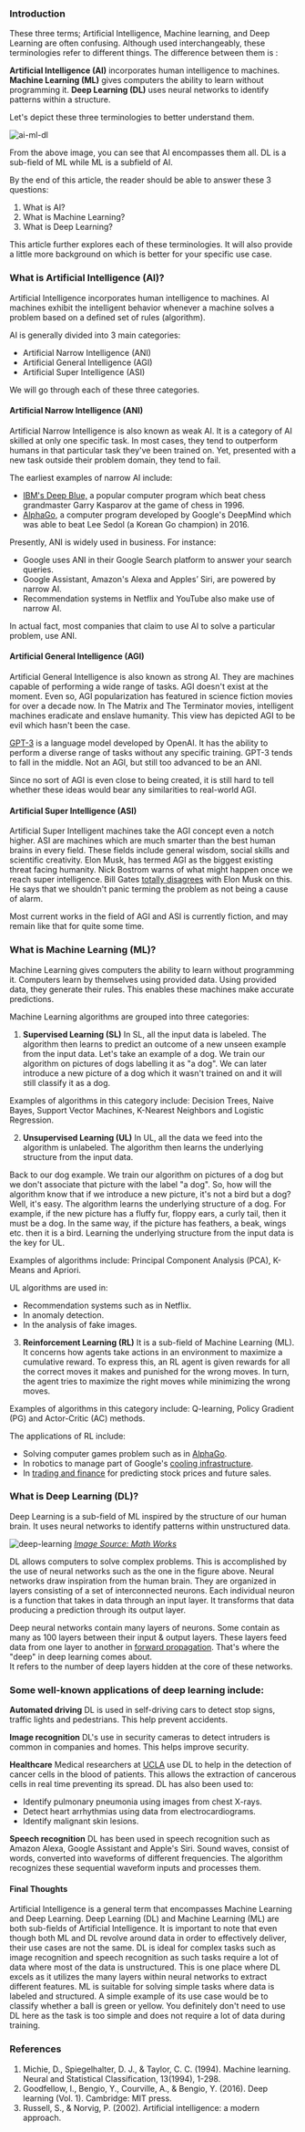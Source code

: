 ### Introduction
These three terms; Artificial Intelligence, Machine learning, and Deep Learning are often confusing. Although used interchangeably, these terminologies refer to different things. The difference between them is :

**Artificial Intelligence (AI)** incorporates human intelligence to machines.
**Machine Learning (ML)** gives computers the ability to learn without programming it.
**Deep Learning (DL)** uses neural networks to identify patterns within a structure.

Let's depict these three terminologies to better understand them.

![ai-ml-dl](/engineering-education/differences-between-artificial-intelligence-machine-learning-and-deep-learning-explained/ai-ml-dl.png)

From the above image, you can see that AI encompasses them all. DL is a sub-field of ML while ML is a subfield of AI.

By the end of this article, the reader should be able to answer these 3 questions:
1. What is AI?
2. What is Machine Learning?
3. What is Deep Learning?

This article further explores each of these terminologies. It will also provide a little more background on which is better for your specific use case.

### What is Artificial Intelligence (AI)?
Artificial Intelligence incorporates human intelligence to machines. AI machines exhibit the intelligent behavior whenever a machine solves a problem based on a defined set of rules (algorithm).

AI is generally divided into 3 main categories:

* Artificial Narrow Intelligence (ANI)
* Artificial General Intelligence (AGI)
* Artificial Super Intelligence (ASI)

We will go through each of these three categories.

#### Artificial Narrow Intelligence (ANI)
Artificial Narrow Intelligence is also known as weak AI. It is a category of AI skilled at only one specific task. In most cases, they tend to outperform humans in that particular task they've been trained on. Yet, presented with a new task outside their problem domain, they tend to fail.

The earliest examples of narrow AI include:
* [IBM's Deep Blue,](https://www.ibm.com/ibm/history/ibm100/us/en/icons/deepblue/) a popular computer program which beat chess grandmaster Garry Kasparov at the game of chess in 1996.
* [AlphaGo](https://deepmind.com/research/case-studies/alphago-the-story-so-far/), a computer program developed by Google's DeepMind which was able to beat Lee Sedol (a Korean Go champion) in 2016.

Presently, ANI is widely used in business. For instance:

* Google uses ANI in their Google Search platform to answer your search queries.
* Google Assistant, Amazon's Alexa and Apples’ Siri, are powered by narrow AI.  
* Recommendation systems in Netflix and YouTube also make use of narrow AI.

In actual fact, most companies that claim to use AI to solve a particular problem, use ANI.

#### Artificial General Intelligence (AGI)
Artificial General Intelligence is also known as strong AI. They are machines capable of performing a wide range of tasks. AGI doesn't exist at the moment. Even so, AGI popularization has featured in science fiction movies for over a decade now. In The Matrix and The Terminator movies, intelligent machines eradicate and enslave humanity. This view has depicted AGI to be evil which hasn't been the case.

[GPT-3](https://en.wikipedia.org/wiki/GPT-3/) is a language model developed by OpenAI. It has the ability to perform a diverse range of tasks without any specific training. GPT-3 tends to fall in the middle. Not an AGI, but still too advanced to be an ANI.

Since no sort of AGI is even close to being created, it is still hard to tell whether these ideas would bear any similarities to real-world AGI.

#### Artificial Super Intelligence (ASI)
Artificial Super Intelligent machines take the AGI concept even a notch higher.
ASI are machines which are much smarter than the best human brains in every field. These fields include general wisdom, social skills and scientific creativity. Elon Musk, has termed AGI as the biggest existing threat facing humanity. Nick Bostrom warns of what might happen once we reach super intelligence. Bill Gates [totally disagrees](https://www.cnbc.com/2017/09/25/bill-gates-disagrees-with-elon-musk-we-shouldnt-panic-about-a-i.html/) with Elon Musk on this. He says that we shouldn't panic terming the problem as not being a cause of alarm.

Most current works in the field of AGI and ASI is currently fiction, and may remain like that for quite some time.

### What is Machine Learning (ML)?
Machine Learning gives computers the ability to learn without programming it. Computers learn by themselves using provided data. Using provided data, they generate their rules. This enables these machines make accurate predictions.

Machine Learning algorithms are grouped into three categories:

1. **Supervised Learning (SL)**
In SL, all the input data is labeled. The algorithm then learns to predict an outcome of a new unseen example from the input data. Let's take an example of a dog. We train our algorithm on pictures of dogs labelling it as "a dog". We can later introduce a new picture of a dog which it wasn't trained on and it  will still classify it as a dog.

Examples of algorithms in this category include:
Decision Trees, Naive Bayes, Support Vector Machines, K-Nearest Neighbors and Logistic Regression.

2. **Unsupervised Learning (UL)**
In UL, all the data we feed into the algorithm is unlabeled. The algorithm then learns the underlying structure from the input data.

Back to our dog example. We train our algorithm on pictures of a dog but we don't associate that picture with the label "a dog". So, how will the algorithm know that if we introduce a new picture, it's not a bird but a dog? Well, it's easy. The algorithm learns the underlying structure of a dog. For example, if the new picture has a fluffy fur, floppy ears, a curly tail, then it must be a dog. In the same way, if the picture has feathers, a beak, wings etc. then it is a bird. Learning the underlying structure from the input data is the key for UL.

Examples of algorithms include:
Principal Component Analysis (PCA), K-Means and Apriori.

UL algorithms are used in:
* Recommendation systems such as in Netflix.
* In anomaly detection.
* In the analysis of fake images.

3. **Reinforcement Learning (RL)**
It is a sub-field of Machine Learning (ML). It concerns how agents take actions in an environment to maximize a cumulative reward. To express this, an RL agent is given rewards for all the correct moves it makes and punished for the wrong moves. In turn, the agent tries to maximize the right moves while minimizing the wrong moves.

Examples of algorithms in this category include:
Q-learning, Policy Gradient (PG) and Actor-Critic (AC) methods.

The applications of RL include:
* Solving computer games problem such as in [AlphaGo](https://deepmind.com/research/case-studies/alphago-the-story-so-far/).
* In robotics to manage part of Google's [cooling infrastructure](https://deepmind.com/blog/article/safety-first-ai-autonomous-data-centre-cooling-and-industrial-control/).
* In [trading and finance](https://link.springer.com/chapter/10.1007%2F978-3-030-38364-0_28/) for predicting stock prices and future sales.

### What is Deep Learning (DL)?
Deep Learning is a sub-field of ML inspired by the structure of our human brain. It uses neural networks to identify patterns within unstructured data.

![deep-learning](/engineering-education/differences-between-artificial-intelligence-machine-learning-and-deep-learning-explained/neural-networks.png)
*[Image Source: Math Works](https://www.mathworks.com/discovery/deep-learning.html)*

DL allows computers to solve complex problems. This is accomplished by the use of neural networks such as the one in the figure above. Neural networks draw inspiration from the human brain. They are organized in layers consisting of a set of interconnected neurons. Each individual neuron is a function that takes in data through an input layer. It transforms that data producing a prediction through its output layer.

Deep neural networks contain many layers of neurons. Some contain as many as 100 layers between their input & output layers. These layers feed data from one layer to another in [forward propagation](https://en.wikipedia.org/wiki/Feedforward_neural_network). That's where the "deep" in deep learning comes about.  
It refers to the number of deep layers hidden at the core of these networks.

### Some well-known applications of deep learning include:
**Automated driving**
DL is used in self-driving cars to detect stop signs, traffic lights and pedestrians. This help prevent accidents.

**Image recognition**
DL's use in security cameras to detect intruders is common in companies and homes. This helps improve security.

**Healthcare**
Medical researchers at [UCLA](https://www.nature.com/articles/s41598-019-47193-6/) use DL to help in the detection of cancer cells in the blood of patients. This allows the extraction of cancerous cells in real time preventing its spread.
DL has also been used to:
* Identify pulmonary pneumonia using images from chest X-rays.
* Detect heart arrhythmias using data from electrocardiograms.
* Identify malignant skin lesions.

**Speech recognition**
DL has been used in speech recognition such as Amazon Alexa, Google Assistant and Apple's Siri. Sound waves, consist of words, converted into waveforms of different frequencies. The algorithm recognizes these sequential waveform inputs and processes them.

#### Final Thoughts
Artificial Intelligence is a general term that encompasses Machine Learning and Deep Learning. Deep Learning (DL) and Machine Learning (ML) are both sub-fields of Artificial Intelligence. It is important to note that even though both ML and DL revolve around data in order to effectively deliver, their use cases are not the same. DL is ideal for complex tasks such as image recognition and speech recognition as such tasks require a lot of data where most of the data is unstructured. This is one place where DL excels as it utilizes the many layers within neural networks to extract different features. ML is suitable for solving simple tasks where data is labeled and structured. A simple example of its use case would be to classify whether a ball is green or yellow. You definitely don't need to use DL here as the task is too simple and does not require a lot of data during training. 

### References
1. Michie, D., Spiegelhalter, D. J., & Taylor, C. C. (1994). Machine learning. Neural and Statistical Classification, 13(1994), 1-298.
2. Goodfellow, I., Bengio, Y., Courville, A., & Bengio, Y. (2016). Deep learning (Vol. 1). Cambridge: MIT press.
3. Russell, S., & Norvig, P. (2002). Artificial intelligence: a modern approach.

